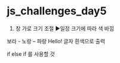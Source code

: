 # js_challenges_day5

1. 창 가로 크기 조절
▶일정 크기에 따라 색 바낌

보라 - 노랑 – 파랑
Hello! 글자 흰색으로 출력

if
else if 를 사용할 것
